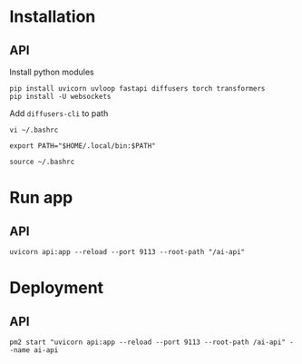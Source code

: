 # Installation

## API

Install python modules

```
pip install uvicorn uvloop fastapi diffusers torch transformers
pip install -U websockets
```

Add `diffusers-cli` to path

```
vi ~/.bashrc

export PATH="$HOME/.local/bin:$PATH"

source ~/.bashrc
```

# Run app

## API

```
uvicorn api:app --reload --port 9113 --root-path "/ai-api"
```

# Deployment

## API

```
pm2 start "uvicorn api:app --reload --port 9113 --root-path /ai-api" --name ai-api
```
